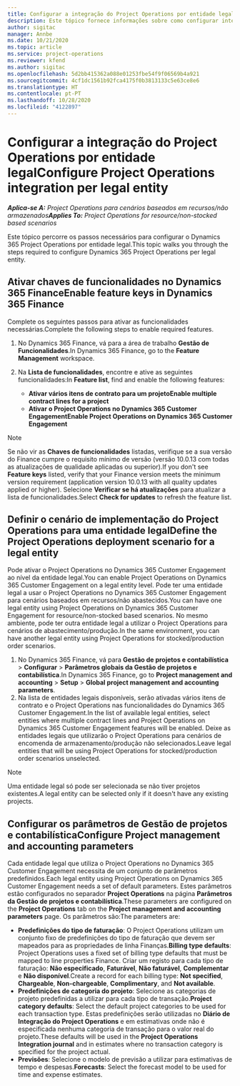 ```yaml
---
title: Configurar a integração do Project Operations por entidade legal
description: Este tópico fornece informações sobre como configurar integração por entidade legal no Project Operations.
author: sigitac
manager: Annbe
ms.date: 10/21/2020
ms.topic: article
ms.service: project-operations
ms.reviewer: kfend
ms.author: sigitac
ms.openlocfilehash: 5d2bb415362a088e01253fbe54f9f06569b4a921
ms.sourcegitcommit: 4cf1dc1561b92fca4175f0b3813133c5e63ce8e6
ms.translationtype: HT
ms.contentlocale: pt-PT
ms.lasthandoff: 10/28/2020
ms.locfileid: "4122897"
---
```

# <a name="configure-project-operations-integration-per-legal-entity"></a><span data-ttu-id="9e5a9-103">Configurar a integração do Project Operations por entidade legal</span><span class="sxs-lookup"><span data-stu-id="9e5a9-103">Configure Project Operations integration per legal entity</span></span> 

<span data-ttu-id="9e5a9-104">_**Aplica-se A:** Project Operations para cenários baseados em recursos/não armazenados_</span><span class="sxs-lookup"><span data-stu-id="9e5a9-104">_**Applies To:** Project Operations for resource/non-stocked based scenarios_</span></span>

<span data-ttu-id="9e5a9-105">Este tópico percorre os passos necessários para configurar o Dynamics 365 Project Operations por entidade legal.</span><span class="sxs-lookup"><span data-stu-id="9e5a9-105">This topic walks you through the steps required to configure Dynamics 365 Project Operations per legal entity.</span></span>

## <a name="enable-feature-keys-in-dynamics-365-finance"></a><span data-ttu-id="9e5a9-106">Ativar chaves de funcionalidades no Dynamics 365 Finance</span><span class="sxs-lookup"><span data-stu-id="9e5a9-106">Enable feature keys in Dynamics 365 Finance</span></span>

<span data-ttu-id="9e5a9-107">Complete os seguintes passos para ativar as funcionalidades necessárias.</span><span class="sxs-lookup"><span data-stu-id="9e5a9-107">Complete the following steps to enable required features.</span></span>

1. <span data-ttu-id="9e5a9-108">No Dynamics 365 Finance, vá para a área de trabalho **Gestão de Funcionalidades**.</span><span class="sxs-lookup"><span data-stu-id="9e5a9-108">In Dynamics 365 Finance, go to the **Feature Management** workspace.</span></span>
2. <span data-ttu-id="9e5a9-109">Na **Lista de funcionalidades**, encontre e ative as seguintes funcionalidades:</span><span class="sxs-lookup"><span data-stu-id="9e5a9-109">In **Feature list**, find and enable the following features:</span></span>
  
    - <span data-ttu-id="9e5a9-110">**Ativar vários itens de contrato para um projeto**</span><span class="sxs-lookup"><span data-stu-id="9e5a9-110">**Enable multiple contract lines for a project**</span></span>
    - <span data-ttu-id="9e5a9-111">**Ativar o Project Operations no Dynamics 365 Customer Engagement**</span><span class="sxs-lookup"><span data-stu-id="9e5a9-111">**Enable Project Operations on Dynamics 365 Customer Engagement**</span></span>

> [!NOTE]
> <span data-ttu-id="9e5a9-112">Se não vir as **Chaves de funcionalidades** listadas, verifique se a sua versão do Finance cumpre o requisito mínimo de versão (versão 10.0.13 com todas as atualizações de qualidade aplicadas ou superior).</span><span class="sxs-lookup"><span data-stu-id="9e5a9-112">If you don't see **Feature keys** listed, verify that your Finance version meets the minimum version requirement (application version 10.0.13 with all quality updates applied or higher).</span></span> <span data-ttu-id="9e5a9-113">Selecione **Verificar se há atualizações** para atualizar a lista de funcionalidades.</span><span class="sxs-lookup"><span data-stu-id="9e5a9-113">Select **Check for updates** to refresh the feature list.</span></span>

## <a name="define-the-project-operations-deployment-scenario-for-a-legal-entity"></a><span data-ttu-id="9e5a9-114">Definir o cenário de implementação do Project Operations para uma entidade legal</span><span class="sxs-lookup"><span data-stu-id="9e5a9-114">Define the Project Operations deployment scenario for a legal entity</span></span>

<span data-ttu-id="9e5a9-115">Pode ativar o Project Operations no Dynamics 365 Customer Engagement ao nível da entidade legal.</span><span class="sxs-lookup"><span data-stu-id="9e5a9-115">You can enable Project Operations on Dynamics 365 Customer Engagement on a legal entity level.</span></span> <span data-ttu-id="9e5a9-116">Pode ter uma entidade legal a usar o Project Operations no Dynamics 365 Customer Engagement para cenários baseados em recursos/não abastecidos.</span><span class="sxs-lookup"><span data-stu-id="9e5a9-116">You can have one legal entity using Project Operations on Dynamics 365 Customer Engagement for resource/non-stocked based scenarios.</span></span> <span data-ttu-id="9e5a9-117">No mesmo ambiente, pode ter outra entidade legal a utilizar o Project Operations para cenários de abastecimento/produção.</span><span class="sxs-lookup"><span data-stu-id="9e5a9-117">In the same environment, you can have another legal entity using Project Operations for stocked/production order scenarios.</span></span>

1. <span data-ttu-id="9e5a9-118">No Dynamics 365 Finance, vá para **Gestão de projetos e contabilística** > **Configurar** > **Parâmetros globais da Gestão de projetos e contabilística**.</span><span class="sxs-lookup"><span data-stu-id="9e5a9-118">In Dynamics 365 Finance, go to **Project management and accounting** > **Setup** > **Global project management and accounting parameters**.</span></span>
2. <span data-ttu-id="9e5a9-119">Na lista de entidades legais disponíveis, serão ativadas vários itens de contrato e o Project Operations nas funcionalidades do Dynamics 365 Customer Engagement.</span><span class="sxs-lookup"><span data-stu-id="9e5a9-119">In the list of available legal entities, select entities where multiple contract lines and Project Operations on Dynamics 365 Customer Engagement features will be enabled.</span></span> <span data-ttu-id="9e5a9-120">Deixe as entidades legais que utilizarão o Project Operations para cenários de encomenda de armazenamento/produção não selecionados.</span><span class="sxs-lookup"><span data-stu-id="9e5a9-120">Leave legal entities that will be using Project Operations for stocked/production order scenarios unselected.</span></span>

> [!NOTE]
> <span data-ttu-id="9e5a9-121">Uma entidade legal só pode ser selecionada se não tiver projetos existentes.</span><span class="sxs-lookup"><span data-stu-id="9e5a9-121">A legal entity can be selected only if it doesn't have any existing projects.</span></span>

## <a name="configure-project-management-and-accounting-parameters"></a><span data-ttu-id="9e5a9-122">Configurar os parâmetros de Gestão de projetos e contabilística</span><span class="sxs-lookup"><span data-stu-id="9e5a9-122">Configure Project management and accounting parameters</span></span>

<span data-ttu-id="9e5a9-123">Cada entidade legal que utiliza o Project Operations no Dynamics 365 Customer Engagement necessita de um conjunto de parâmetros predefinidos.</span><span class="sxs-lookup"><span data-stu-id="9e5a9-123">Each legal entity using Project Operations on Dynamics 365 Customer Engagement needs a set of default parameters.</span></span> <span data-ttu-id="9e5a9-124">Estes parâmetros estão configurados no separador **Project Operations** na página **Parâmetros da Gestão de projetos e contabilística**.</span><span class="sxs-lookup"><span data-stu-id="9e5a9-124">These parameters are configured on the **Project Operations** tab on the **Project management and accounting parameters** page.</span></span> <span data-ttu-id="9e5a9-125">Os parâmetros são:</span><span class="sxs-lookup"><span data-stu-id="9e5a9-125">The parameters are:</span></span>

  - <span data-ttu-id="9e5a9-126">**Predefinições do tipo de faturação**: O Project Operations utilizam um conjunto fixo de predefinições do tipo de faturação que devem ser mapeados para as propriedades de linha Finanças.</span><span class="sxs-lookup"><span data-stu-id="9e5a9-126">**Billing type defaults**: Project Operations uses a fixed set of billing type defaults that must be mapped to line properties Finance.</span></span> <span data-ttu-id="9e5a9-127">Criar um registo para cada tipo de faturação: **Não especificado**, **Faturável**, **Não faturável**, **Complementar** e **Não disponível**.</span><span class="sxs-lookup"><span data-stu-id="9e5a9-127">Create a record for each billing type: **Not specified**, **Chargeable**, **Non-chargeable**, **Complimentary**, and **Not available**.</span></span>
  - <span data-ttu-id="9e5a9-128">**Predefinições de categoria do projeto**: Selecione as categorias de projeto predefinidas a utilizar para cada tipo de transação.</span><span class="sxs-lookup"><span data-stu-id="9e5a9-128">**Project category defaults**: Select the default project categories to be used for each transaction type.</span></span> <span data-ttu-id="9e5a9-129">Estas predefinições serão utilizadas no **Diário de Integração do Project Operations** e em estimativas onde não é especificada nenhuma categoria de transação para o valor real do projeto.</span><span class="sxs-lookup"><span data-stu-id="9e5a9-129">These defaults will be used in the **Project Operations Integration journal** and in estimates where no transaction category is specified for the project actual.</span></span>
  - <span data-ttu-id="9e5a9-130">**Previsões**: Selecione o modelo de previsão a utilizar para estimativas de tempo e despesas.</span><span class="sxs-lookup"><span data-stu-id="9e5a9-130">**Forecasts**: Select the forecast model to be used for time and expense estimates.</span></span>
